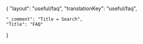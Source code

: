 {
    "layout": "useful/faq",
	"translationKey": "useful/faq",

    "_comment": "Title = Search", 
    "Title": "FAQ"
}